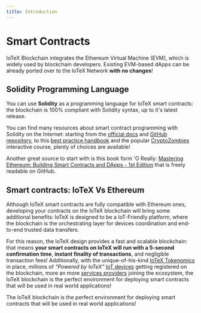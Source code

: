 ```yaml
---
title: Introduction
---
```


# Smart Contracts

IoTeX Blockchain integrates the Ethereum Virtual Machine (EVM), which is widely used by blockchain developers. Existing EVM-based dApps can be already ported over to the IoTeX Network **with no changes**!

## Solidity Programming Language

You can use **Solidity** as a programming language for IoTeX smart contracts: the blockchain is 100% compliant with Solidity syntax, up to it's latest release.

You can find many resources about smart contract programming with Solidity on the Internet: starting from the [official docs](http://solidity.readthedocs.io/en/latest/) and [GitHub repository](https://github.com/ethereum/solidity/#the-solidity-contract-oriented-programming-language), to this [best practice handbook](https://yos.io/2019/11/10/smart-contract-development-best-practices/) and the popular [CryptoZombies](https://cryptozombies.io/) interactive course, plenty of choices are available!

Another great source to start with is this book form 'O Really: [Mastering Ethereum: Building Smart Contracts and DApps - 1st Edition](https://github.com/ethereumbook/ethereumbook#mastering-ethereum) that is freely readable on GitHub.

## Smart contracts: IoTeX Vs Ethereum

Although IoTeX smart contracts are fully compatible with Ethereum ones, developing your contracts on the IoTeX blockchain will bring some additional benefits: IoTeX is designed to be a IoT-Friendly platform, where the blockchain is the orchestrating layer for devices coordination and end-to-end trusted data transfers.

For this reason, the IoTeX design provides a fast and scalable blockchain: that means **your smart contracts on IoTeX will run with a 5-second confirmation time**, **instant finality of transactions**, and negligible transaction fees! Additionally, with the unique-of-his-kind [IoTeX Tokenomics](https://medium.com/@iotex/iotex-tokenomics-part-1-utility-of-the-iotx-token-781ff9c866e3) in place, millions of _"Powered by IoTeX"_ [IoT devices](https://www.nordicsemi.com/News/2020/02/IoTeXs-Cellular-IoT-based-tracker-delivers-environmental-and-condition-data-for-assets-in-transit) getting registered on the blockchain, more an more [services providers](https://docs.ipfs.io/concepts/case-study-iotex/) joining the ecosystem, the IoTeX blockchain is the perfect environment for deploying smart contracts that will be used in real world applications!

<p class="quote">
The IoTeX blockchain is the perfect environment for deploying smart contracts that will be used in real world applications!
</p>
